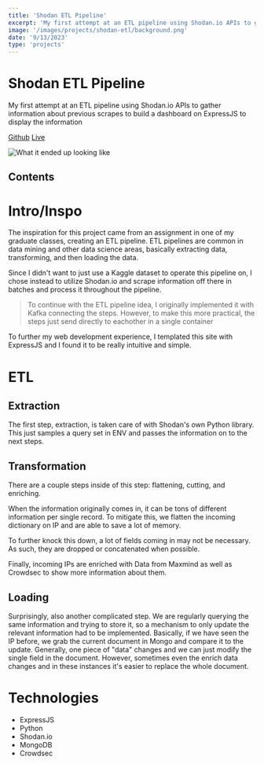 ```yaml
--- 
title: 'Shodan ETL Pipeline' 
excerpt: 'My first attempt at an ETL pipeline using Shodan.io APIs to gather information about previous scrapes to build a dashboard on ExpressJS to display the information'
image: '/images/projects/shodan-etl/background.png'
date: '9/13/2023'
type: 'projects'
--- 
```


# Shodan ETL Pipeline
My first attempt at an ETL pipeline using Shodan.io APIs to gather information about previous scrapes to build a dashboard on ExpressJS to display the information

[Github](https://github.com/meyersa/shodan-etl)
[Live](https://shodanetl.meyersa.com)

![What it ended up looking like](/images/projects/shodan-etl/background.png)

## Contents 

# Intro/Inspo

The inspiration for this project came from an assignment in one of my graduate classes, creating an ETL pipeline. ETL pipelines are common in data mining and other data science areas, basically extracting data, transforming, and then loading the data. 

Since I didn't want to just use a Kaggle dataset to operate this pipeline on, I chose instead to utilize Shodan.io and scrape information off there in batches and process it throughout the pipeline. 

> To continue with the ETL pipeline idea, I originally implemented it with Kafka connecting the steps. However, to make this more practical, the steps just send directly to eachother in a single container 

To further my web development experience, I templated this site with ExpressJS and I found it to be really intuitive and simple. 

# ETL 

## Extraction 

The first step, extraction, is taken care of with Shodan's own Python library. This just samples a query set in ENV and passes the information on to the next steps. 

## Transformation 

There are a couple steps inside of this step: flattening, cutting, and enriching. 

When the information originally comes in, it can be tons of different information per single record. To mitigate this, we flatten the incoming dictionary on IP and are able to save a lot of memory. 

To further knock this down, a lot of fields coming in may not be necessary. As such, they are dropped or concatenated when possible. 

Finally, incoming IPs are enriched with Data from Maxmind as well as Crowdsec to show more information about them. 

## Loading

Surprisingly, also another complicated step. We are regularly querying the same information and trying to store it, so a mechanism to only update the relevant information had to be implemented. Basically, if we have seen the IP before, we grab the current document in Mongo and compare it to the update. Generally, one piece of "data" changes and we can just modify the single field in the document. However, sometimes even the enrich data changes and in these instances it's easier to replace the whole document. 

# Technologies 

- ExpressJS
- Python
- Shodan.io 
- MongoDB
- Crowdsec 